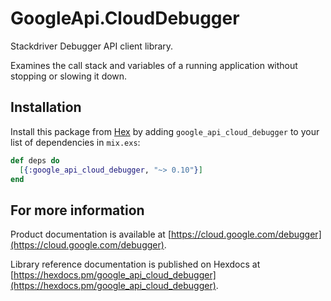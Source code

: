 # GoogleApi.CloudDebugger

Stackdriver Debugger API client library.

Examines the call stack and variables of a running application without stopping or slowing it down.


## Installation

Install this package from [Hex](https://hex.pm) by adding
`google_api_cloud_debugger` to your list of dependencies in `mix.exs`:

```elixir
def deps do
  [{:google_api_cloud_debugger, "~> 0.10"}]
end
```

## For more information

Product documentation is available at [https://cloud.google.com/debugger](https://cloud.google.com/debugger).

Library reference documentation is published on Hexdocs at
[https://hexdocs.pm/google_api_cloud_debugger](https://hexdocs.pm/google_api_cloud_debugger).
